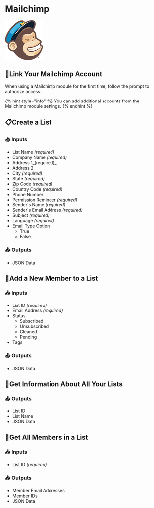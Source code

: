 # Mailchimp

![Marketing automation platform and email marketing service.](../../.gitbook/assets/mailchimp.png)

## 🔗Link Your Mailchimp Account

When using a Mailchimp module for the first time, follow the prompt to authorize access.

{% hint style="info" %}
You can add additional accounts from the Mailchimp module settings.
{% endhint %}

## 📋Create a List

### 📥 Inputs

* List Name _\(required\)_
* Company Name _\(required\)_
* Address 1_\(required\)_
* Address 2
* City _\(required\)_
* State _\(required\)_
* Zip Code _\(required\)_
* Country Code _\(required\)_
* Phone Number
* Permission Reminder _\(required\)_
* Sender's Name _\(required\)_
* Sender's Email Address _\(required\)_
* Subject _\(required\)_
* Language _\(required\)_
* Email Type Option
  * True
  * False

### 📤 Outputs

* JSON Data

## 👤Add a New Member to a List

### 📥 Inputs

* List ID _\(required\)_
* Email Address _\(required\)_
* Status
  * Subscribed
  * Unsubscribed
  * Cleaned
  * Pending
* Tags

### 📤 Outputs

* JSON Data

## 🔎Get Information About All Your Lists

### 📤 Outputs

* List ID
* List Name
* JSON Data

## 👥Get All Members in a List

### 📥 Inputs

* List ID _\(required\)_

### 📤 Outputs

* Member Email Addresses
* Member IDs
* JSON Data

